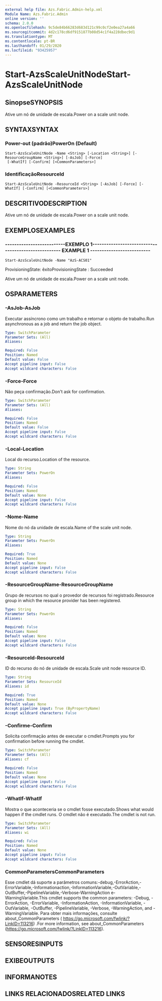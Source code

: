 ```yaml
---
external help file: Azs.Fabric.Admin-help.xml
Module Name: Azs.Fabric.Admin
online version: ''
schema: 2.0.0
ms.openlocfilehash: 9c5de84b66283d683d121c99c0cf2e0ea27a4a66
ms.sourcegitcommit: 4d2c178cd6df9151877b08d54c1f4a228dbec9d1
ms.translationtype: MT
ms.contentlocale: pt-BR
ms.lasthandoff: 01/29/2020
ms.locfileid: "93425957"
---
```

# <span data-ttu-id="37b17-101">Start-AzsScaleUnitNode</span><span class="sxs-lookup"><span data-stu-id="37b17-101">Start-AzsScaleUnitNode</span></span>

## <span data-ttu-id="37b17-102">Sinopse</span><span class="sxs-lookup"><span data-stu-id="37b17-102">SYNOPSIS</span></span>
<span data-ttu-id="37b17-103">Ative um nó de unidade de escala.</span><span class="sxs-lookup"><span data-stu-id="37b17-103">Power on a scale unit node.</span></span>

## <span data-ttu-id="37b17-104">SYNTAX</span><span class="sxs-lookup"><span data-stu-id="37b17-104">SYNTAX</span></span>

### <span data-ttu-id="37b17-105">Power-out (padrão)</span><span class="sxs-lookup"><span data-stu-id="37b17-105">PowerOn (Default)</span></span>
```
Start-AzsScaleUnitNode -Name <String> [-Location <String>] [-ResourceGroupName <String>] [-AsJob] [-Force]
 [-WhatIf] [-Confirm] [<CommonParameters>]
```

### <span data-ttu-id="37b17-106">Identificação</span><span class="sxs-lookup"><span data-stu-id="37b17-106">ResourceId</span></span>
```
Start-AzsScaleUnitNode -ResourceId <String> [-AsJob] [-Force] [-WhatIf] [-Confirm] [<CommonParameters>]
```

## <span data-ttu-id="37b17-107">DESCRITIVO</span><span class="sxs-lookup"><span data-stu-id="37b17-107">DESCRIPTION</span></span>
<span data-ttu-id="37b17-108">Ative um nó de unidade de escala.</span><span class="sxs-lookup"><span data-stu-id="37b17-108">Power on a scale unit node.</span></span>

## <span data-ttu-id="37b17-109">EXEMPLOS</span><span class="sxs-lookup"><span data-stu-id="37b17-109">EXAMPLES</span></span>

### <span data-ttu-id="37b17-110">--------------------------EXEMPLO 1--------------------------</span><span class="sxs-lookup"><span data-stu-id="37b17-110">-------------------------- EXAMPLE 1 --------------------------</span></span>
```
Start-AzsScaleUnitNode -Name "AzS-ACS01"
```

<span data-ttu-id="37b17-111">ProvisioningState: êxito</span><span class="sxs-lookup"><span data-stu-id="37b17-111">ProvisioningState : Succeeded</span></span>

<span data-ttu-id="37b17-112">Ative um nó de unidade de escala.</span><span class="sxs-lookup"><span data-stu-id="37b17-112">Power on a scale unit node.</span></span>

## <span data-ttu-id="37b17-113">OS</span><span class="sxs-lookup"><span data-stu-id="37b17-113">PARAMETERS</span></span>

### <span data-ttu-id="37b17-114">-AsJob</span><span class="sxs-lookup"><span data-stu-id="37b17-114">-AsJob</span></span>
<span data-ttu-id="37b17-115">Executar assíncrono como um trabalho e retornar o objeto de trabalho.</span><span class="sxs-lookup"><span data-stu-id="37b17-115">Run asynchronous as a job and return the job object.</span></span>

```yaml
Type: SwitchParameter
Parameter Sets: (All)
Aliases: 

Required: False
Position: Named
Default value: False
Accept pipeline input: False
Accept wildcard characters: False
```

### <span data-ttu-id="37b17-116">-Force</span><span class="sxs-lookup"><span data-stu-id="37b17-116">-Force</span></span>
<span data-ttu-id="37b17-117">Não peça confirmação.</span><span class="sxs-lookup"><span data-stu-id="37b17-117">Don't ask for confirmation.</span></span>

```yaml
Type: SwitchParameter
Parameter Sets: (All)
Aliases: 

Required: False
Position: Named
Default value: False
Accept pipeline input: False
Accept wildcard characters: False
```

### <span data-ttu-id="37b17-118">-Local</span><span class="sxs-lookup"><span data-stu-id="37b17-118">-Location</span></span>
<span data-ttu-id="37b17-119">Local do recurso.</span><span class="sxs-lookup"><span data-stu-id="37b17-119">Location of the resource.</span></span>

```yaml
Type: String
Parameter Sets: PowerOn
Aliases: 

Required: False
Position: Named
Default value: None
Accept pipeline input: False
Accept wildcard characters: False
```

### <span data-ttu-id="37b17-120">-Nome</span><span class="sxs-lookup"><span data-stu-id="37b17-120">-Name</span></span>
<span data-ttu-id="37b17-121">Nome do nó da unidade de escala.</span><span class="sxs-lookup"><span data-stu-id="37b17-121">Name of the scale unit node.</span></span>

```yaml
Type: String
Parameter Sets: PowerOn
Aliases: 

Required: True
Position: Named
Default value: None
Accept pipeline input: False
Accept wildcard characters: False
```

### <span data-ttu-id="37b17-122">-ResourceGroupName</span><span class="sxs-lookup"><span data-stu-id="37b17-122">-ResourceGroupName</span></span>
<span data-ttu-id="37b17-123">Grupo de recursos no qual o provedor de recursos foi registrado.</span><span class="sxs-lookup"><span data-stu-id="37b17-123">Resource group in which the resource provider has been registered.</span></span>

```yaml
Type: String
Parameter Sets: PowerOn
Aliases: 

Required: False
Position: Named
Default value: None
Accept pipeline input: False
Accept wildcard characters: False
```

### <span data-ttu-id="37b17-124">-ResourceId</span><span class="sxs-lookup"><span data-stu-id="37b17-124">-ResourceId</span></span>
<span data-ttu-id="37b17-125">ID do recurso do nó de unidade de escala.</span><span class="sxs-lookup"><span data-stu-id="37b17-125">Scale unit node resource ID.</span></span>

```yaml
Type: String
Parameter Sets: ResourceId
Aliases: id

Required: True
Position: Named
Default value: None
Accept pipeline input: True (ByPropertyName)
Accept wildcard characters: False
```

### <span data-ttu-id="37b17-126">-Confirme</span><span class="sxs-lookup"><span data-stu-id="37b17-126">-Confirm</span></span>
<span data-ttu-id="37b17-127">Solicita confirmação antes de executar o cmdlet.</span><span class="sxs-lookup"><span data-stu-id="37b17-127">Prompts you for confirmation before running the cmdlet.</span></span>

```yaml
Type: SwitchParameter
Parameter Sets: (All)
Aliases: cf

Required: False
Position: Named
Default value: None
Accept pipeline input: False
Accept wildcard characters: False
```

### <span data-ttu-id="37b17-128">-WhatIf</span><span class="sxs-lookup"><span data-stu-id="37b17-128">-WhatIf</span></span>
<span data-ttu-id="37b17-129">Mostra o que aconteceria se o cmdlet fosse executado.</span><span class="sxs-lookup"><span data-stu-id="37b17-129">Shows what would happen if the cmdlet runs.</span></span>
<span data-ttu-id="37b17-130">O cmdlet não é executado.</span><span class="sxs-lookup"><span data-stu-id="37b17-130">The cmdlet is not run.</span></span>

```yaml
Type: SwitchParameter
Parameter Sets: (All)
Aliases: wi

Required: False
Position: Named
Default value: None
Accept pipeline input: False
Accept wildcard characters: False
```

### <span data-ttu-id="37b17-131">CommonParameters</span><span class="sxs-lookup"><span data-stu-id="37b17-131">CommonParameters</span></span>
<span data-ttu-id="37b17-132">Esse cmdlet dá suporte a parâmetros comuns:-debug,-ErrorAction,-ErrorVariable,-Informationaction,-InformationVariable,-OutVariable,-OutBuffer,-PipelineVariable,-Verbose-WarningAction e-WarningVariable.</span><span class="sxs-lookup"><span data-stu-id="37b17-132">This cmdlet supports the common parameters: -Debug, -ErrorAction, -ErrorVariable, -InformationAction, -InformationVariable, -OutVariable, -OutBuffer, -PipelineVariable, -Verbose, -WarningAction, and -WarningVariable.</span></span> <span data-ttu-id="37b17-133">Para obter mais informações, consulte about_CommonParameters ( https://go.microsoft.com/fwlink/?LinkID=113216) .</span><span class="sxs-lookup"><span data-stu-id="37b17-133">For more information, see about_CommonParameters (https://go.microsoft.com/fwlink/?LinkID=113216).</span></span>

## <span data-ttu-id="37b17-134">SENSORES</span><span class="sxs-lookup"><span data-stu-id="37b17-134">INPUTS</span></span>

## <span data-ttu-id="37b17-135">EXIBE</span><span class="sxs-lookup"><span data-stu-id="37b17-135">OUTPUTS</span></span>

## <span data-ttu-id="37b17-136">INFORMA</span><span class="sxs-lookup"><span data-stu-id="37b17-136">NOTES</span></span>

## <span data-ttu-id="37b17-137">LINKS RELACIONADOS</span><span class="sxs-lookup"><span data-stu-id="37b17-137">RELATED LINKS</span></span>

